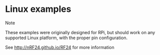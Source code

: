 # Linux examples

> [!note]
> These examples were originally designed for RPi, but should work on any supported Linux platform, with the proper pin configuration.

See http://nRF24.github.io/RF24 for more information
